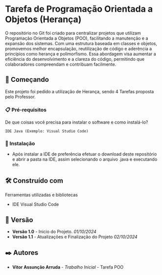 # Tarefa de Programação Orientada a Objetos (Herança)

O repositório no Git foi criado para centralizar projetos que utilizam Programação Orientada a Objetos (POO), facilitando a manutenção e a expansão dos sistemas. Com uma estrutura baseada em classes e objetos, promovemos melhor encapsulação, reutilização de código e aderência a princípios como herança e polimorfismo. Essa abordagem visa aumentar a eficiência do desenvolvimento e a clareza do código, permitindo que colaboradores compreendam e contribuam facilmente.

## 🚀 Começando

Este projeto foi pedido a utilização de Herança, sendo 4 Tarefas proposta pelo Professor.

### 📋 Pré-requisitos

De que coisas você precisa para instalar o software e como instalá-lo?

```
IDE Java (Exemplo: Visual Studio Code)
```

### 🔧 Instalação

* Após instalar a IDE de preferência efetuar o download deste repositório e abrir a pasta na IDE, assim selecionando o arquivo .java e executando ele.

## 🛠️ Construído com

Ferramentas utilizadas e bibliotecas

* IDE Visual Studio Code

## 📌 Versão

* **Versão 1.0** - Inicio do Projeto. *01/10/2024*
* **Versão 1.1** - Atualizações e Finalização do Projeto *02/10/2024*

## ✒️ Autores

* **Vitor Assunção Arruda** - *Trabalho Inicial* - Tarefa POO
